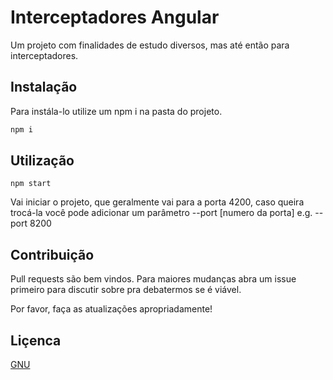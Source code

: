 # Interceptadores Angular

Um projeto com finalidades de estudo diversos, mas até então para interceptadores.

## Instalação

Para instála-lo utilize um npm i na pasta do projeto.

```bash
npm i 
```

## Utilização

```node
npm start
```

Vai iniciar o projeto, que geralmente vai para a porta 4200, caso queira trocá-la
você pode adicionar um parâmetro --port [numero da porta] e.g. --port 8200

## Contribuição
Pull requests são bem vindos. Para maiores mudanças abra um issue primeiro para discutir sobre pra debatermos se é viável.

Por favor, faça as atualizações apropriadamente! 

## Liçenca
[GNU](https://www.gnu.org/licenses/gpl-howto.pt-br.html)
